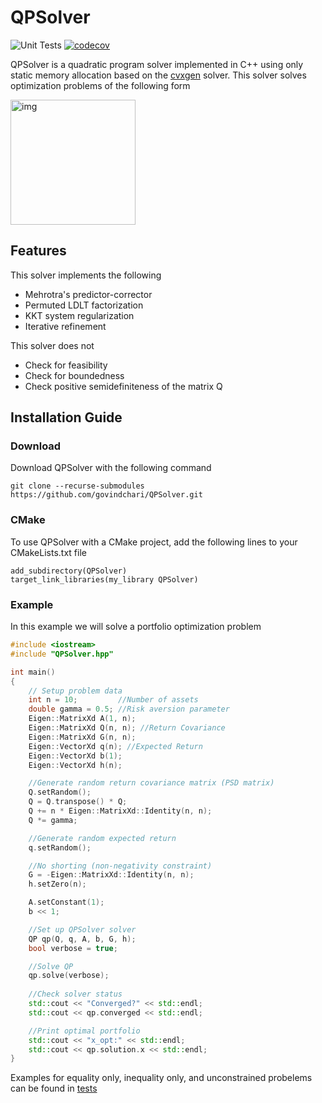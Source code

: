 # QPSolver

![Unit Tests](https://github.com/govindchari/QPSolver/actions/workflows/unit_tests.yml/badge.svg)
[![codecov](https://codecov.io/gh/govindchari/QPSolver/branch/main/graph/badge.svg?token=KMWQNY78B6)](https://codecov.io/gh/govindchari/QPSolver)


QPSolver is a quadratic program solver implemented in C++ using only static memory allocation based on the [cvxgen](https://stanford.edu/~boyd/papers/pdf/code_gen_impl.pdf) solver. This solver solves optimization problems of the following form

<img src="https://user-images.githubusercontent.com/6196536/149648352-649501d1-2ece-4ef0-aacb-bc373be3d566.png" alt="img" width="200"/>

## Features

This solver implements the following
  * Mehrotra's predictor-corrector
  * Permuted LDLT factorization
  * KKT system regularization
  * Iterative refinement

This solver does not
  * Check for feasibility
  * Check for boundedness
  * Check positive semidefiniteness of the matrix Q

## Installation Guide

### Download

Download QPSolver with the following command

```
git clone --recurse-submodules https://github.com/govindchari/QPSolver.git
```

### CMake
To use QPSolver with a CMake project, add the following lines to your CMakeLists.txt file

```
add_subdirectory(QPSolver)
target_link_libraries(my_library QPSolver)
```

### Example
In this example we will solve a portfolio optimization problem
```cpp
#include <iostream>
#include "QPSolver.hpp"

int main()
{
    // Setup problem data
    int n = 10;         //Number of assets
    double gamma = 0.5; //Risk aversion parameter
    Eigen::MatrixXd A(1, n);
    Eigen::MatrixXd Q(n, n); //Return Covariance
    Eigen::MatrixXd G(n, n);
    Eigen::VectorXd q(n); //Expected Return
    Eigen::VectorXd b(1);
    Eigen::VectorXd h(n);

    //Generate random return covariance matrix (PSD matrix)
    Q.setRandom();
    Q = Q.transpose() * Q;
    Q += n * Eigen::MatrixXd::Identity(n, n);
    Q *= gamma;

    //Generate random expected return
    q.setRandom();

    //No shorting (non-negativity constraint)
    G = -Eigen::MatrixXd::Identity(n, n);
    h.setZero(n);

    A.setConstant(1);
    b << 1;

    //Set up QPSolver solver
    QP qp(Q, q, A, b, G, h);
    bool verbose = true;

    //Solve QP
    qp.solve(verbose);
    
    //Check solver status
    std::cout << "Converged?" << std::endl;
    std::cout << qp.converged << std::endl;

    //Print optimal portfolio
    std::cout << "x_opt:" << std::endl;
    std::cout << qp.solution.x << std::endl;
}

```
Examples for equality only, inequality only, and unconstrained probelems can be found in [tests](tests)
